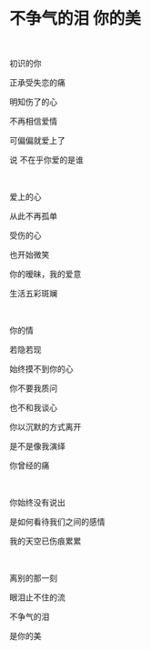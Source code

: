 # 不争气的泪 你的美

<br/>

初识的你

正承受失恋的痛

明知伤了的心

不再相信爱情

可偏偏就爱上了

说  不在乎你爱的是谁

<br/>

爱上的心

从此不再孤单

受伤的心

也开始微笑

你的暧昧，我的爱意

生活五彩斑斓

<br/>

你的情

若隐若现

始终摸不到你的心

你不要我质问

也不和我谈心

你以沉默的方式离开

是不是像我演绎

你曾经的痛

<br/>

你始终没有说出

是如何看待我们之间的感情

我的天空已伤痕累累

<br/>

离别的那一刻

眼泪止不住的流

不争气的泪

是你的美 